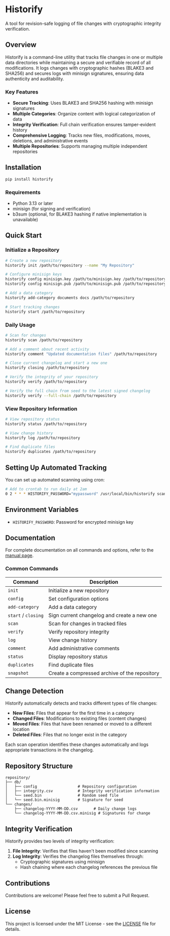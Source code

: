 # Historify

A tool for revision-safe logging of file changes with cryptographic integrity verification.

## Overview

Historify is a command-line utility that tracks file changes in one or multiple data directories while maintaining a secure and verifiable record of all modifications. It logs changes with cryptographic hashes (BLAKE3 and SHA256) and secures logs with minisign signatures, ensuring data authenticity and auditability.

### Key Features

- **Secure Tracking**: Uses BLAKE3 and SHA256 hashing with minisign signatures
- **Multiple Categories**: Organize content with logical categorization of data
- **Integrity Verification**: Full chain verification ensures tamper-evident history
- **Comprehensive Logging**: Tracks new files, modifications, moves, deletions, and administrative events
- **Multiple Repositories**: Supports managing multiple independent repositories

## Installation

```bash
pip install historify
```

### Requirements

- Python 3.13 or later
- minisign (for signing and verification)
- b3sum (optional, for BLAKE3 hashing if native implementation is unavailable)

## Quick Start

### Initialize a Repository

```bash
# Create a new repository
historify init /path/to/repository --name "My Repository"

# Configure minisign keys
historify config minisign.key /path/to/minisign.key /path/to/repository
historify config minisign.pub /path/to/minisign.pub /path/to/repository

# Add a data category
historify add-category documents docs /path/to/repository

# Start tracking changes
historify start /path/to/repository
```

### Daily Usage

```bash
# Scan for changes
historify scan /path/to/repository

# Add a comment about recent activity
historify comment "Updated documentation files" /path/to/repository

# Close current changelog and start a new one
historify closing /path/to/repository

# Verify the integrity of your repository
historify verify /path/to/repository

# Verify the full chain from seed to the latest signed changelog
historify verify --full-chain /path/to/repository
```

### View Repository Information

```bash
# View repository status
historify status /path/to/repository

# View change history
historify log /path/to/repository

# Find duplicate files
historify duplicates /path/to/repository
```

## Setting Up Automated Tracking

You can set up automated scanning using cron:

```bash
# Add to crontab to run daily at 2am
0 2 * * * HISTORIFY_PASSWORD="mypassword" /usr/local/bin/historify scan /path/to/repository
```

## Environment Variables

- `HISTORIFY_PASSWORD`: Password for encrypted minisign key

## Documentation

For complete documentation on all commands and options, refer to the [manual page](docs/historify.1.md).

### Common Commands

| Command | Description |
|---------|-------------|
| `init` | Initialize a new repository |
| `config` | Set configuration options |
| `add-category` | Add a data category |
| `start` / `closing` | Sign current changelog and create a new one |
| `scan` | Scan for changes in tracked files |
| `verify` | Verify repository integrity |
| `log` | View change history |
| `comment` | Add administrative comments |
| `status` | Display repository status |
| `duplicates` | Find duplicate files |
| `snapshot` | Create a compressed archive of the repository |

## Change Detection

Historify automatically detects and tracks different types of file changes:

- **New Files**: Files that appear for the first time in a category
- **Changed Files**: Modifications to existing files (content changes)
- **Moved Files**: Files that have been renamed or moved to a different location
- **Deleted Files**: Files that no longer exist in the category

Each scan operation identifies these changes automatically and logs appropriate transactions in the changelog.

## Repository Structure

```
repository/
├── db/
│   ├── config                  # Repository configuration
│   ├── integrity.csv           # Integrity verification information
│   └── seed.bin                # Random seed file 
│   └── seed.bin.minisig        # Signature for seed
└── changes/
    ├── changelog-YYYY-MM-DD.csv       # Daily change logs
    └── changelog-YYYY-MM-DD.csv.minisig # Signatures for change 
```

## Integrity Verification

Historify provides two levels of integrity verification:

1. **File Integrity**: Verifies that files haven't been modified since scanning
2. **Log Integrity**: Verifies the changelog files themselves through:
   - Cryptographic signatures using minisign
   - Hash chaining where each changelog references the previous file

## Contributions

Contributions are welcome! Please feel free to submit a Pull Request.

## License

This project is licensed under the MIT License - see the [LICENSE](LICENSE) file for details.
